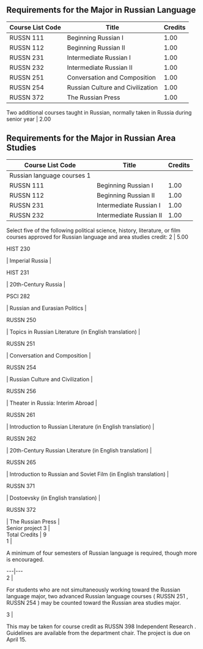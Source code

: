 ##  Requirements for the Major in Russian Language

Course List  Code  |  Title  |  Credits  
---|---|---  
RUSSN 111  |  Beginning Russian I  |  1.00  
RUSSN 112  |  Beginning Russian II  |  1.00  
RUSSN 231  |  Intermediate Russian I  |  1.00  
RUSSN 232  |  Intermediate Russian II  |  1.00  
RUSSN 251  |  Conversation and Composition  |  1.00  
RUSSN 254  |  Russian Culture and Civilization  |  1.00  
RUSSN 372  |  The Russian Press  |  1.00  
Two additional courses taught in Russian, normally taken in Russia during
senior year  |  2.00  
  
##  Requirements for the Major in Russian Area Studies

Course List  Code  |  Title  |  Credits  
---|---|---  
Russian language courses  1  |  
RUSSN 111  |  Beginning Russian I  |  1.00  
RUSSN 112  |  Beginning Russian II  |  1.00  
RUSSN 231  |  Intermediate Russian I  |  1.00  
RUSSN 232  |  Intermediate Russian II  |  1.00  
Select five of the following political science, history, literature, or film
courses approved for Russian language and area studies credit:  2  |  5.00  
  
HIST 230

|  Imperial Russia  |  
  
HIST 231

|  20th-Century Russia  |  
  
PSCI 282

|  Russian and Eurasian Politics  |  
  
RUSSN 250

|  Topics in Russian Literature (in English translation)  |  
  
RUSSN 251

|  Conversation and Composition  |  
  
RUSSN 254

|  Russian Culture and Civilization  |  
  
RUSSN 256

|  Theater in Russia: Interim Abroad  |  
  
RUSSN 261

|  Introduction to Russian Literature (in English translation)  |  
  
RUSSN 262

|  20th-Century Russian Literature (in English translation)  |  
  
RUSSN 265

|  Introduction to Russian and Soviet Film (in English translation)  |  
  
RUSSN 371

|  Dostoevsky (in English translation)  |  
  
RUSSN 372

|  The Russian Press  |  
Senior project  3  |  
Total Credits  |  9  
1  |

A minimum of four semesters of Russian language is required, though more is
encouraged.  
  
---|---  
2  |

For students who are not simultaneously working toward the Russian language
major, two advanced Russian language courses (  RUSSN 251  ,  RUSSN 254  ) may
be counted toward the Russian area studies major.  
  
3  |

This may be taken for course credit as  RUSSN 398 Independent Research  .
Guidelines are available from the department chair. The project is due on
April 15.

